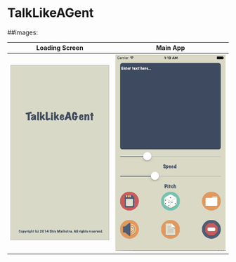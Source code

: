 # TalkLikeAGent

##images:

Loading Screen             |  Main App
:-------------------------:|:-------------------------:
![alt tag](https://github.com/shivmalhotra/talklikeagent/blob/master/loadingscreen.png)  |  ![alt tag](https://github.com/shivmalhotra/talklikeagent/blob/master/app.png)
